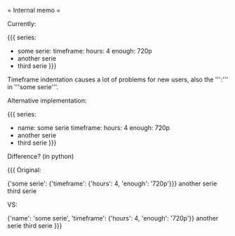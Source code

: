 = Internal memo =

Currently:

{{{
series:
  - some serie:
      timeframe:
        hours: 4
        enough: 720p
  - another serie
  - third serie
}}}

Timeframe indentation causes a lot of problems for new users, also the ''':''' in '''some serie'''.

Alternative implementation:

{{{
series:
  - name: some serie
    timeframe:
      hours: 4
      enough: 720p
  - another serie
  - third serie
}}}

Difference? (in python)

{{{
Original:

{'some serie': {'timeframe': {'hours': 4, 'enough': '720p'}}}
another serie
third serie

VS:

{'name': 'some serie', 'timeframe': {'hours': 4, 'enough': '720p'}}
another serie
third serie
}}}